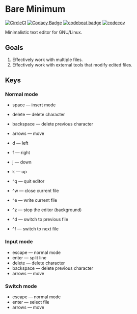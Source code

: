 # Bare Minimum

[![CircleCI](https://circleci.com/gh/grzegorz-zur/bare-minimum.svg?style=svg)](https://circleci.com/gh/grzegorz-zur/bare-minimum)
[![Codacy Badge](https://api.codacy.com/project/badge/Grade/b395ffed1b5c4a06a54f1416c08362b7)](https://www.codacy.com/app/grzegorz.zur/bare-minimum?utm_source=github.com&amp;utm_medium=referral&amp;utm_content=grzegorz-zur/bare-minimum&amp;utm_campaign=Badge_Grade)
[![codebeat badge](https://codebeat.co/badges/8f64fe34-b32e-4ba5-a391-c02669f08b38)](https://codebeat.co/projects/github-com-grzegorz-zur-bare-minimum-master)
[![codecov](https://codecov.io/gh/grzegorz-zur/bare-minimum/branch/master/graph/badge.svg)](https://codecov.io/gh/grzegorz-zur/bare-minimum)

Minimalistic text editor for GNU/Linux.

## Goals

1. Effectively work with multiple files.
2. Effectively work with external tools that modify edited files.

## Keys

### Normal mode

* space — insert mode
* delete — delete character
* backspace — delete previous character
* arrows — move

* d — left
* f — right
* j — down
* k — up

* ^q — quit editor
* ^w — close current file
* ^e — write current file
* ^z — stop the editor (background)
* ^d — switch to previous file
* ^f — switch to next file

### Input mode

* escape — normal mode
* enter — split line
* delete — delete character
* backspace — delete previous character
* arrows — move

### Switch mode

* escape — normal mode
* enter — select file 
* arrows — move
